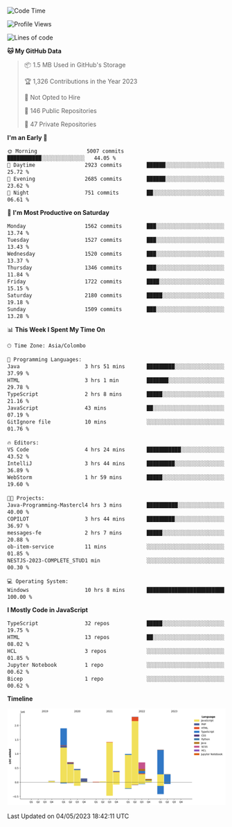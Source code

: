 
<!--START_SECTION:waka-->
![Code Time](http://img.shields.io/badge/Code%20Time-1%2C118%20hrs%2057%20mins-blue)

![Profile Views](http://img.shields.io/badge/Profile%20Views-0-blue)

![Lines of code](https://img.shields.io/badge/From%20Hello%20World%20I%27ve%20Written-10.6%20million%20lines%20of%20code-blue)

**🐱 My GitHub Data** 

> 📦 1.5 MB Used in GitHub's Storage 
 > 
> 🏆 1,326 Contributions in the Year 2023
 > 
> 🚫 Not Opted to Hire
 > 
> 📜 146 Public Repositories 
 > 
> 🔑 47 Private Repositories 
 > 
**I'm an Early 🐤** 

```text
🌞 Morning                5007 commits        ███████████░░░░░░░░░░░░░░   44.05 % 
🌆 Daytime                2923 commits        ██████░░░░░░░░░░░░░░░░░░░   25.72 % 
🌃 Evening                2685 commits        ██████░░░░░░░░░░░░░░░░░░░   23.62 % 
🌙 Night                  751 commits         ██░░░░░░░░░░░░░░░░░░░░░░░   06.61 % 
```
📅 **I'm Most Productive on Saturday** 

```text
Monday                   1562 commits        ███░░░░░░░░░░░░░░░░░░░░░░   13.74 % 
Tuesday                  1527 commits        ███░░░░░░░░░░░░░░░░░░░░░░   13.43 % 
Wednesday                1520 commits        ███░░░░░░░░░░░░░░░░░░░░░░   13.37 % 
Thursday                 1346 commits        ███░░░░░░░░░░░░░░░░░░░░░░   11.84 % 
Friday                   1722 commits        ████░░░░░░░░░░░░░░░░░░░░░   15.15 % 
Saturday                 2180 commits        █████░░░░░░░░░░░░░░░░░░░░   19.18 % 
Sunday                   1509 commits        ███░░░░░░░░░░░░░░░░░░░░░░   13.28 % 
```


📊 **This Week I Spent My Time On** 

```text
🕑︎ Time Zone: Asia/Colombo

💬 Programming Languages: 
Java                     3 hrs 51 mins       █████████░░░░░░░░░░░░░░░░   37.99 % 
HTML                     3 hrs 1 min         ███████░░░░░░░░░░░░░░░░░░   29.78 % 
TypeScript               2 hrs 8 mins        █████░░░░░░░░░░░░░░░░░░░░   21.16 % 
JavaScript               43 mins             ██░░░░░░░░░░░░░░░░░░░░░░░   07.19 % 
GitIgnore file           10 mins             ░░░░░░░░░░░░░░░░░░░░░░░░░   01.76 % 

🔥 Editors: 
VS Code                  4 hrs 24 mins       ███████████░░░░░░░░░░░░░░   43.52 % 
IntelliJ                 3 hrs 44 mins       █████████░░░░░░░░░░░░░░░░   36.89 % 
WebStorm                 1 hr 59 mins        █████░░░░░░░░░░░░░░░░░░░░   19.60 % 

🐱‍💻 Projects: 
Java-Programming-Mastercl4 hrs 3 mins        ██████████░░░░░░░░░░░░░░░   40.00 % 
COPILOT                  3 hrs 44 mins       █████████░░░░░░░░░░░░░░░░   36.97 % 
messages-fe              2 hrs 7 mins        █████░░░░░░░░░░░░░░░░░░░░   20.88 % 
ob-item-service          11 mins             ░░░░░░░░░░░░░░░░░░░░░░░░░   01.85 % 
NESTJS-2023-COMPLETE_STUD1 min               ░░░░░░░░░░░░░░░░░░░░░░░░░   00.30 % 

💻 Operating System: 
Windows                  10 hrs 8 mins       █████████████████████████   100.00 % 
```

**I Mostly Code in JavaScript** 

```text
TypeScript               32 repos            █████░░░░░░░░░░░░░░░░░░░░   19.75 % 
HTML                     13 repos            ██░░░░░░░░░░░░░░░░░░░░░░░   08.02 % 
HCL                      3 repos             ░░░░░░░░░░░░░░░░░░░░░░░░░   01.85 % 
Jupyter Notebook         1 repo              ░░░░░░░░░░░░░░░░░░░░░░░░░   00.62 % 
Bicep                    1 repo              ░░░░░░░░░░░░░░░░░░░░░░░░░   00.62 % 
```



**Timeline**

![Lines of Code chart](https://raw.githubusercontent.com/ccweerasinghe1994/ccweerasinghe1994/master/assets/bar_graph.png)


 Last Updated on 04/05/2023 18:42:11 UTC
<!--END_SECTION:waka-->
